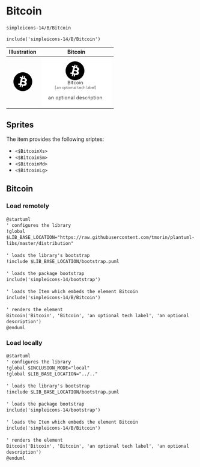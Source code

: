 # Bitcoin


```text
simpleicons-14/B/Bitcoin
```

```text
include('simpleicons-14/B/Bitcoin')
```



| Illustration | Bitcoin |
| :---: | :---: |
| ![illustration for Illustration](../../simpleicons-14/B/Bitcoin.png) | ![illustration for Bitcoin](../../simpleicons-14/B/Bitcoin.Local.png) |



## Sprites
The item provides the following sriptes:

- `<$BitcoinXs>`
- `<$BitcoinSm>`
- `<$BitcoinMd>`
- `<$BitcoinLg>`





## Bitcoin

### Load remotely
```plantuml
@startuml
' configures the library
!global $LIB_BASE_LOCATION="https://raw.githubusercontent.com/tmorin/plantuml-libs/master/distribution"

' loads the library's bootstrap
!include $LIB_BASE_LOCATION/bootstrap.puml

' loads the package bootstrap
include('simpleicons-14/bootstrap')

' loads the Item which embeds the element Bitcoin
include('simpleicons-14/B/Bitcoin')

' renders the element
Bitcoin('Bitcoin', 'Bitcoin', 'an optional tech label', 'an optional description')
@enduml
```

### Load locally
```plantuml
@startuml
' configures the library
!global $INCLUSION_MODE="local"
!global $LIB_BASE_LOCATION="../.."

' loads the library's bootstrap
!include $LIB_BASE_LOCATION/bootstrap.puml

' loads the package bootstrap
include('simpleicons-14/bootstrap')

' loads the Item which embeds the element Bitcoin
include('simpleicons-14/B/Bitcoin')

' renders the element
Bitcoin('Bitcoin', 'Bitcoin', 'an optional tech label', 'an optional description')
@enduml
```

